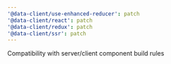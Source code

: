 ```yaml
---
'@data-client/use-enhanced-reducer': patch
'@data-client/react': patch
'@data-client/redux': patch
'@data-client/ssr': patch
---
```


Compatibility with server/client component build rules

